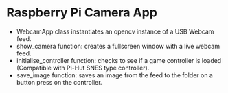 # Raspberry Pi Camera App

- WebcamApp class instantiates an opencv instance of a USB Webcam feed.
- show_camera function: creates a fullscreen window with a live webcam feed.
- initialise_controller function: checks to see if a game controller is loaded (Compatible with Pi-Hut SNES type controller).
- save_image function: saves an image from the feed to the folder on a button press on the controller.
